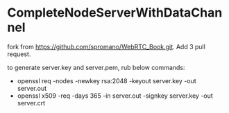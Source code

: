 # CompleteNodeServerWithDataChannel

fork from https://github.com/spromano/WebRTC_Book.git. Add 3 pull request.

to generate server.key and server.pem, rub below commands:
 - openssl req -nodes -newkey rsa:2048 -keyout server.key -out server.out
 - openssl x509 -req -days 365 -in server.out -signkey server.key -out server.crt
